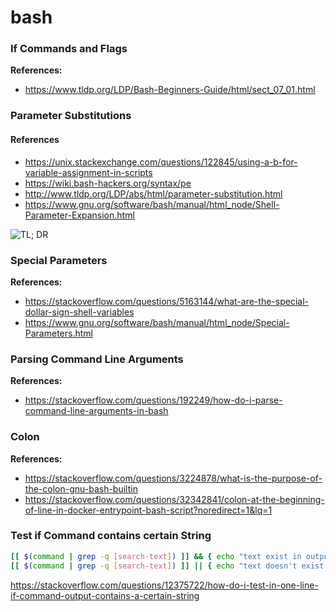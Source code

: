 # bash

### If Commands and Flags

**References:**
- https://www.tldp.org/LDP/Bash-Beginners-Guide/html/sect_07_01.html

### Parameter Substitutions

#### References

- https://unix.stackexchange.com/questions/122845/using-a-b-for-variable-assignment-in-scripts
- https://wiki.bash-hackers.org/syntax/pe
- http://www.tldp.org/LDP/abs/html/parameter-substitution.html
- https://www.gnu.org/software/bash/manual/html_node/Shell-Parameter-Expansion.html

![TL; DR](https://i.stack.imgur.com/T2Fp8.png)

### Special Parameters

**References:**
- https://stackoverflow.com/questions/5163144/what-are-the-special-dollar-sign-shell-variables
- https://www.gnu.org/software/bash/manual/html_node/Special-Parameters.html

### Parsing Command Line Arguments

**References:**
- https://stackoverflow.com/questions/192249/how-do-i-parse-command-line-arguments-in-bash

### Colon

**References:**
- https://stackoverflow.com/questions/3224878/what-is-the-purpose-of-the-colon-gnu-bash-builtin
- https://stackoverflow.com/questions/32342841/colon-at-the-beginning-of-line-in-docker-entrypoint-bash-script?noredirect=1&lq=1

### Test if Command contains certain String

```bash
[[ $(command | grep -q [search-text]) ]] && { echo "text exist in output" }
[[ $(command | grep -q [search-text]) ]] || { echo "text doesn't exist in output" }
```

https://stackoverflow.com/questions/12375722/how-do-i-test-in-one-line-if-command-output-contains-a-certain-string
